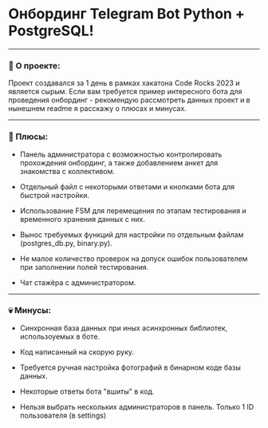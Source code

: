 # Онбординг Telegram Bot Python + PostgreSQL!

---

### 💖 О проекте:

Проект создавался за 1 день в рамках хакатона Code Rocks 2023 и является сырым. Если вам требуется пример интересного бота для проведения онбординг - рекомендую рассмотреть данных проект и в нынешнем readme я расскажу о плюсах и минусах.

---

### 💎 Плюсы:

- Панель администратора с возможностью контролировать прохождения онбординг, а также добавлением анкет для знакомства с коллективом.

- Отдельный файл с некоторыми ответами и кнопками бота для быстрой настройки.
  
- Использование FSM для перемещения по этапам тестирования и временного хранения данных с них.

- Вынос требуемых функций для настройки по отдельным файлам (postgres_db.py, binary.py).

- Не малое количество проверок на допуск ошибок пользователем при заполнении полей тестирования.

- Чат стажёра с администратором.

  
---

### 💀 Минусы:

- Синхронная база данных при иных асинхронных библиотек, использоуемых в боте.

-  Код написанный на скорую руку.

- Требуется ручная настройка фотографий в бинарном коде базы данных.

- Некоторые ответы бота "вшиты" в код.

- Нельзя выбрать нескольких администраторов в панель. Только 1 ID пользователя (в settings)

